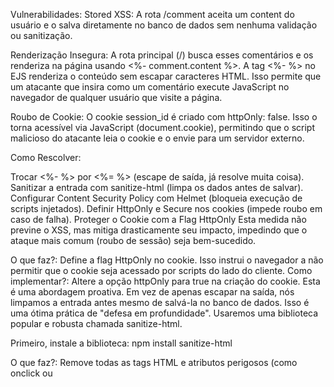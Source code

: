 Vulnerabilidades: 
Stored XSS: A rota /comment aceita um content do usuário e o salva diretamente no banco de dados sem nenhuma validação ou sanitização.

Renderização Insegura: A rota principal (/) busca esses comentários e os renderiza na página usando <%- comment.content %>. A tag <%- %> no EJS renderiza o conteúdo sem escapar caracteres HTML. Isso permite que um atacante que insira <script>alert('XSS')</script> como um comentário execute JavaScript no navegador de qualquer usuário que visite a página.

Roubo de Cookie: O cookie session_id é criado com httpOnly: false. Isso o torna acessível via JavaScript (document.cookie), permitindo que o script malicioso do atacante leia o cookie e o envie para um servidor externo.

Como Rescolver: 

Trocar <%- %> por <%= %> (escape de saída, já resolve muita coisa).
Sanitizar a entrada com sanitize-html (limpa os dados antes de salvar).
Configurar Content Security Policy com Helmet (bloqueia execução de scripts injetados).
Definir HttpOnly e Secure nos cookies (impede roubo em caso de falha).
Proteger o Cookie com a Flag HttpOnly
Esta medida não previne o XSS, mas mitiga drasticamente seu impacto, impedindo que o ataque mais comum (roubo de sessão) seja bem-sucedido.

O que faz?: Define a flag HttpOnly no cookie. Isso instrui o navegador a não permitir que o cookie seja acessado por scripts do lado do cliente.
Como implementar?: Altere a opção httpOnly para true na criação do cookie.
Esta é uma abordagem proativa. Em vez de apenas escapar na saída, nós limpamos a entrada antes mesmo de salvá-la no banco de dados. Isso é uma ótima prática de "defesa em profundidade". Usaremos uma biblioteca popular e robusta chamada sanitize-html.

Primeiro, instale a biblioteca:
npm install sanitize-html

O que faz?: Remove todas as tags HTML e atributos perigosos (como onclick ou <script>) da entrada do usuário, permitindo opcionalmente algumas tags seguras (como <b> ou <i>, se desejado).
Como implementar?: No seu arquivo app.js, importe a biblioteca e aplique-a na rota /comment.

mplementar uma Política de Segurança de Conteúdo (CSP)
CSP é uma camada de segurança extra que instrui o navegador a carregar recursos (scripts, estilos, etc.) apenas de fontes confiáveis, ajudando a mitigar ataques XSS.

O que faz?: Adiciona um cabeçalho HTTP Content-Security-Policy à resposta. Podemos definir uma política que, por exemplo, proíbe a execução de scripts inline.
Como implementar?: Usaremos a biblioteca helmet, que facilita a configuração de vários cabeçalhos de segurança, incluindo o CSP.

